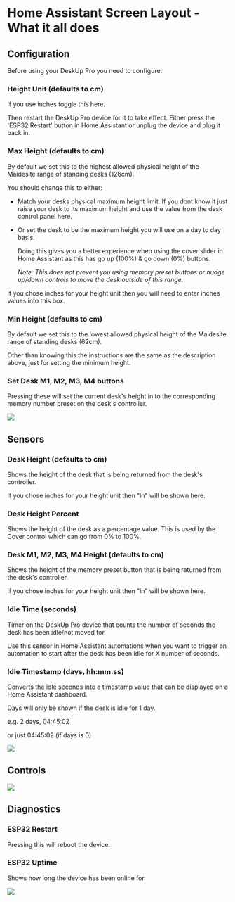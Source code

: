 # Home Assistant Screen Layout - What it all does

## Configuration 
Before using your DeskUp Pro you need to configure:
### Height Unit (defaults to cm)

If you use inches toggle this here.

Then restart the DeskUp Pro device for it to take effect. Either press the 'ESP32 Restart' button in Home Assistant or unplug the device and plug it back in.

  
### Max Height (defaults to cm)

By default we set this to the highest allowed physical height of the Maidesite range of standing desks (126cm).

You should change this to either:
  - Match your desks physical maximum height limit. If you dont know it just raise your desk to its maximum height and use the value from the desk control panel here.
    
  - Or set the desk to be the maximum height you will use on a day to day basis.

    Doing this gives you a better experience when using the cover slider in Home Assistant as this has go up (100%) & go down (0%) buttons.

    _Note: This does not prevent you using memory preset buttons or nudge up/down controls to move the desk outside of this range._

If you chose inches for your height unit then you will need to enter inches values into this box.

  
### Min Height (defaults to cm)

By default we set this to the lowest allowed physical height of the Maidesite range of standing desks (62cm).

Other than knowing this the instructions are the same as the description above, just for setting the minimum height.


### Set Desk M1, M2, M3, M4 buttons
Pressing these will set the current desk's height in to the corresponding memory number preset on the desk's controller.

![](images/DeskUpPro-Configuration.jpg)


## Sensors

### Desk Height (defaults to cm)
Shows the height of the desk that is being returned from the desk's controller.

If you chose inches for your height unit then "in" will be shown here.

### Desk Height Percent
Shows the height of the desk as a percentage value. This is used by the Cover control which can go from 0% to 100%.


### Desk M1, M2, M3, M4 Height (defaults to cm)
Shows the height of the memory preset button that is being returned from the desk's controller.

If you chose inches for your height unit then "in" will be shown here.

### Idle Time (seconds)
Timer on the DeskUp Pro device that counts the number of seconds the desk has been idle/not moved for.

Use this sensor in Home Assistant automations when you want to trigger an automation to start after the desk has been idle for X number of seconds.

### Idle Timestamp (days, hh:mm:ss)
Converts the idle seconds into a timestamp value that can be displayed on a Home Assistant dashboard.

Days will only be shown if the desk is idle for 1 day.

e.g. 2 days, 04:45:02 

or just 04:45:02 (if days is 0)


![](images/DeskUpPro-Sensors.jpg)


## Controls

![](images/DeskUpPro-Controls.jpg)


## Diagnostics

### ESP32 Restart
Pressing this will reboot the device.

### ESP32 Uptime
Shows how long the device has been online for.


![](images/DeskUpPro-Diagnostics.jpg)


